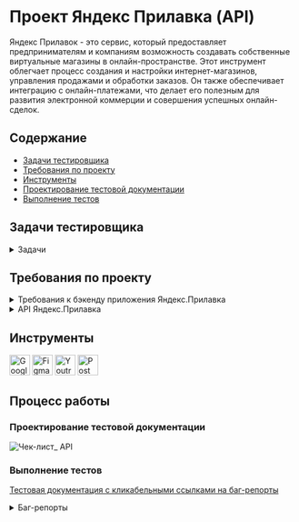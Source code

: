 # <a name="up" />Проект Яндекс Прилавка (API)

Яндекс Прилавок - это сервис, который предоставляет предпринимателям и компаниям возможность создавать собственные виртуальные магазины в онлайн-пространстве. Этот инструмент облегчает процесс создания и настройки интернет-магазинов, управления продажами и обработки заказов. Он также обеспечивает интеграцию с онлайн-платежами, что делает его полезным для развития электронной коммерции и совершения успешных онлайн-сделок.

## Содержание
- [Задачи тестировщика](#задачи-тестировщика)
- [Требования по проекту](#требования-по-проекту)
- [Инструменты](#инструменты)
- [Проектирование тестовой документации](#проектирование-тестовой-документации)
- [Выполнение тестов](#выполнение-тестов)

## Задачи тестировщика

<details>
<summary> Задачи </summary> 

1. Проанализировать требования к новой функциональности бэкенда Яндекс.Прилавка  
2. Изучить документацию к API в Apidoc  
3. Спроектировать тесты в виде чек-листа, чтобы покрыть новую функциональность  
-Работа с наборами: возможность добавлять продукты в набор    
Ручка **POST /api/v1/kits/:id/products**;   
-Работа с курьерами: возможность проверить, есть ли доставка курьерской службой «Привезём быстро» и сколько она стоит  
Ручка **POST /fast-delivery/v3.1.1/calculate-delivery.xml**;   
-Работа с корзиной:  
возможность получить список продуктов, которые добавили в корзину    
Ручка **GET /api/v1/orders/:id**;  
возможность добавлять продукты в корзину  
Ручка **PUT /api/v1/orders/:id**;  
возможность удалять корзину  
Ручка **DELETE /api/v1/orders/:id**.  
4. Протестировать API через Postman и завести баг-репорты в YouTrack
   
***

</details>

## Требования по проекту

<details>
<summary> Требования к бэкенду приложения Яндекс.Прилавка </summary>

### Описание общей логики
#### Авторизация и данные для заказа
Пользователь может зарегистрироваться. Если пользователь не зарегистрировался, то форма заполнения: имя, e-mail, телефон, адрес, комментарий — появляется, когда пользователь уже сформировал корзину и хочет оформить заказ. Пользователь не может сделать заказ, если не ввёл обязательные поля. Если пользователь зарегистрировался, то ему не нужно вновь вводить данные, однако он может их изменить. Пользователь может оформить несколько заказов.
Для заказа нужно ввести:  
- имя;  
- телефон;  
- адрес;  
- e-mail (необязательно);  
- комментарий к заказу (необязательно).

![iScreen Shoter - Safari - 231105164522](https://github.com/SofiiaSleptsova/Yandex_Prilavka/assets/147629405/e6c1539a-3656-4934-bcb1-787f04cb7a25)

#### Главное меню заказа
На выбор даётся 3 карточки:  
- «Под ситуацию» (под кино и сериалы, на пикник, вкусы Парижа);  
- «Приготовь блюдо» (сырники, борщ, карбонара, штрудель);  
- «Создать свой набор» (пользователь сам называет и добавляет туда продукты).  
Переходишь в карточку — видишь варианты наборов.   
Переходишь в набор — видишь перечень возможных продуктов. Каждый продукт относится к определённой категории (например, «Напитки»). В перечне пользователь видит название продукта, его массу, цену. Когда клиент нажимает на продукт, ему даётся возможность выбрать количество продуктов. При этом появляется кнопка «Корзина», которая отображает сумму выбранных товаров и время доставки.
При нажатии на кнопку пользователь может посмотреть свою корзину.

#### Корзина
Отображает наименование продукта, его количество, цену для этого продукта с учётом количества, итог. Если доставка платная, то отображает сумму доставки и итоговую сумму заказа. Пользователь может удалить корзину, добавить новые продукты, убрать выбранные продукты.
Создание корзины:  
- При создании корзины должна быть возможность указать время доставки продуктов  
- При создании корзины проверять, что все службы доставки могут обработать заказ в указанное время  
- Если время доставки не указано - брать, как текущее время с сервера.  
При удалении и просмотре корзины время доставки не учитывается.  

#### Создание своего набора  
Пользователь может создать свой набор и выбрать продукты. Он обязательно даёт имя набору и выбирает продукты.   Пользователь может изменить название набора, удалить набор, удалить выбранные продукты, добавить новые. Если данные при создании или изменении набора введены неверно — выводится сообщение об ошибке.  
![iScreen Shoter - Safari - 231105164751](https://github.com/SofiiaSleptsova/Yandex_Prilavka/assets/147629405/071491a7-497d-4dd1-bbe8-0354f5542835)

#### Работа с курьерами  
Работа с курьерами предполагает два режима работы:  
1. При оформлении заказа: URL
`POST /api/v1/orders`  
Логика выбора курьерской службы при оформлении заказа пользователем: служба должна работать в указанное в заказе время и должна быть самой дешёвой.   
Пользователю отображается время доставки в зависимости от выбранной службы.  
В заказе доставка становится платной, если соблюдается хотя бы одно условие:   
- превышено максимальное количество товаров;  
- превышен максимальный вес;  
- сумма заказа меньше 150 рублей.  
Логика расчёта стоимости доставки заказа для пользователя:  
- Если вес или количество превысили максимальное значение, стоимость доставки для пользователя становится 99 рублей.  
- Если вес или количество в заказе не превышают максимального, берётся
`price`
этих продуктов, и если их сумма меньше 150 рублей, то стоимость доставки для пользователя также становится 99 рублей.  
Стоимость доставки прибавляется в итоговую сумму заказа.  
Если ни одно из обозначенных условий не соблюдается, то цена доставки курьерской службы не включается в итоговую сумму заказа.   

2. Узнать возможность доставки продуктов и цену для отдельной курьерской службы: у каждой курьерской службы свой URL.   
Цена доставки курьерской службой рассчитывается по количеству и весу указанных продуктов.  
Детальные требования к расчёту стоимости доставки курьерскими службами можно посмотреть [тут](https://code.s3.yandex.net/qa/files/delivery_requirements.pdf).

![iScreen Shoter - Safari - 231105165024](https://github.com/SofiiaSleptsova/Yandex_Prilavka/assets/147629405/0350b548-f19f-4c53-9c17-08ad8d9236a4)

#### Работа со складом
Имеется 4 складских отделения.   
У каждого склада своя ручка. 
У каждого свой ограниченный набор продуктов. Когда пользователь сделал заказ, ручка уточняет, какой склад сформирует заказ.  
Логика выбора склада: есть продукты на складе, должен работать во время заказа и самый дешёвый.   
Пользователь может заказать только те продукты и их количество, которые есть в полной мере хотя бы на одном складе (то есть ситуации, где он набрал корзину, а ему пишут «Не привезём» — нет).  

![iScreen Shoter - Safari - 231105165121](https://github.com/SofiiaSleptsova/Yandex_Prilavka/assets/147629405/2cc5b6a3-6afc-4717-abf3-16f23a1fea93)

#### Список URL реализованных в API
Подробнее о самих URL и параметрах смотри в документации к API

#### URL для авторизации
- `POST /api/v1/users - создать пользователя`

#### URL для наборов
- `POST /api/v1/kits - создать набор`
- `GET /api/v1/kits - получить список наборов`
- `DELETE /api/v1/kits - удалить набор`
- `PUT /api/v1/kits - переименовать набор, изменить список продуктов в наборе`
- `GET /api/v1/kits/search - получить список продуктов в наборе`

#### URL для продуктов
- `POST /api/v1/products/kits - получить список наборов по продуктам`
- `POST /api/v1/kits/{id}/products - добавить продукты в набор`
- `PUT /api/v1/products/:id - изменить цену продукта`
- `POST /api/v1/orders - посчитать сумму продуктов`
- `POST /api/v1/warehouse/check - проверить наличие продуктов на складах`

#### URL для складов
- `GET /api/v1/warehouses - получить список складов`
- `POST /api/v1/warehouses/amount - получить информацию о количестве продуктов на складах`
- `/api/wsdl - получить информацию о количестве продуктов на складах`
- `POST /api/v1/orders - получить информацию, какой склад возьмет заказ`

#### URL для курьерских служб
- `GET /api/v1/couriers - получить список курьерских служб`
- `POST /api/v1/couriers/check - узнать информацию доступна ли курьерская служба для доставки заказа`
- `POST /api/v1/orders - узнать информацию, какой курьер возьмет заказ`
- `POST /moscow-delivery/v1/calculate - возможность доставки и её стоимость курьерской «Доставка Москва»`
- `POST /on-a-broomstick/v1/delivery - возможность доставки и её стоимость курьерской службой «На метле уюта»`
- `POST /fast-delivery/v3.1.1/calculate-delivery.xml - возможность доставки и её стоимость` `курьерской службой «Привезём быстро»`
- `POST /train-noises/wsdl - возможность доставки и её стоимость курьерской службой «Чух-чух и уже у вас»`

#### URL для заказов
- `POST /api/v1/orders - посчитать итоговую сумму заказа (вместе с доставкой)`
- `POST /api/v1/orders - посчитать стоимость доставки с учётом различных курьерских служб`
- `GET /api/v1/orders - получить список заказов`

#### URL для корзины
- `GET /api/v1/orders/id - получить список продуктов в корзине`
- `POST /api/v1/orders - создать корзину`
- `PUT /api/v1/orders/:id - добавить продукты в корзину`
- `DELETE/api/v1/orders/:id - удалить корзину`

#### Описание содержимого базы данных

![iScreen Shoter - Safari - 231105165304](https://github.com/SofiiaSleptsova/Yandex_Prilavka/assets/147629405/4f6bae4e-5441-4085-a3b9-159cde3ba1ef)

![iScreen Shoter - Safari - 231105165323](https://github.com/SofiiaSleptsova/Yandex_Prilavka/assets/147629405/b4fc893b-7071-4f9e-8bb2-ab2560b849db)

![iScreen Shoter - Safari - 231105165343](https://github.com/SofiiaSleptsova/Yandex_Prilavka/assets/147629405/82537bfe-da23-4fe0-a9fe-af60e707bd0f)

![iScreen Shoter - Safari - 231105165400](https://github.com/SofiiaSleptsova/Yandex_Prilavka/assets/147629405/3d9abe46-712f-4248-9b2c-e8ed030cba1c)

![iScreen Shoter - Safari - 231105165417](https://github.com/SofiiaSleptsova/Yandex_Prilavka/assets/147629405/a0937e31-10f9-415c-88ac-455f2178aac2)

![iScreen Shoter - Safari - 231105165435](https://github.com/SofiiaSleptsova/Yandex_Prilavka/assets/147629405/8dc37c42-48c9-41fc-9f01-409b93e9ac7d)

![iScreen Shoter - Safari - 231105165450](https://github.com/SofiiaSleptsova/Yandex_Prilavka/assets/147629405/fd201b63-e4b1-46b6-be01-630cbbe360b7)

***

</details>

<details>
<summary> API Яндекс.Прилавка </summary>

### API Яндекс.Прилавок 3.1.1 

### Warehouses
**Warehouses - [SOAP] Проверить количество товаров на складах**
**POST**
`/api/wsdl`  
Параметр:  
| Название | Тип | Описание |
| ------------------- | ------------------- | ------------------- |
| ids       | number[]      | Массив идентификаторов продуктов (после id в таблице product_model).       |

[XML] Проверяем количество товаров
```
<?xml version="1.0" encoding="utf-8"?>
<soap:Envelope xmlns:soap="http://schemas.xmlsoap.org/soap/envelope/" xmlns:xsi="http://www.w3.org/2001/XMLSchema-instance"  xmlns:tns="WebServices.MainWsdl">
    <soap:Body>
        <Request xmlns="WebServices.MainWsdl">
            <ids>1</ids>
            <ids>4</ids>
            <ids>44</ids>
        </Request>
    </soap:Body>
</soap:Envelope>
```

Ответ: На каком складе, что есть и сколько
```
    HTTP/1.1 200 OK
<?xml version="1.0" encoding="utf-8"?>
<soap:Envelope xmlns:soap="http://schemas.xmlsoap.org/soap/envelope/"  xmlns:tns="WebServices.MainWsdl">
    <soap:Body>
        <Response>
            <name>Имеется всё</name>
            <products>
                <name>Sprite классический</name>
                <quantity>9</quantity>
            </products>
            <products>
                <name>Чипсы кукурузные классик Salto Nachos</name>
                <quantity>6</quantity>
            </products>
        </Response>
        <Response>
            <name>Чердак</name>
            <products>
                <name>Сок Jumex апельсин без сахара</name>
                <quantity>3</quantity>
            </products>
            <products>
                <name>Sprite классический</name>
                <quantity>12</quantity>
            </products>
        </Response>
        <Response>
            <name>Большой мир</name>
            <products>
                <name>Сок Jumex апельсин без сахара</name>
                <quantity>1</quantity>
            </products>
        </Response>
        <Response>
            <name>Шведский дом</name>
            <products>
                <name>Сок Jumex апельсин без сахара</name>
                <quantity>3</quantity>
            </products>
            <products>
                <name>Sprite классический</name>
                <quantity>12</quantity>
            </products>
        </Response>
    </soap:Body>
</soap:Envelope>
```

**Warehouses - Получить список складов**
**GET**
`/api/v1/warehouses`  

Ответ: Успешное получение складов
```
HTTP/1.1 200 OK
[
    {
           "name": "Имеется всё",
           "workingHours": {
               "start": 7,
               "end": 23
           }
       },
    {
           "name": "Шведский дом",
           "workingHours": {
               "start": 8,
               "end": 23
           }
       },
    {
           "name": "Чердак",
           "workingHours": {
               "start": 8,
               "end": 21
           }
       },
    {
           "name": "Большой мир",
           "workingHours": {
               "start": 5,
               "end": 20
           }
       }
    ]
```

**Warehouses - Проверить количество товаров на складах**  
Версия этого эндпоинта для SOAP называется - [SOAP] Проверить количество товаров на складах  
**POST**
`/api/v1/warehouses/amount`  

[JSON] Пример заголовков
```
{
    "Content-Type": "application/json"
}
```
[XML] Пример заголовков
```
{
    "Content-Type": "application/xml"
}
```

Параметр:  
| Название | Тип | Описание |
| ------------------- | ------------------- | ------------------- |
| ids       | number[]      | Массив идентификаторов продуктов (после id в таблице product_model).       |
| dataType      | string      | Формат входных данных. Может принимать значения: "json" - тело запроса ожидается в JSON-формате "xml" - тело запроса ожидается в XML-формате По умолчанию: json     |

[JSON] Проверяем количество товаров
```
{
    "ids": [
        1,
        4,
        44
    ]
}
```
[XML] Проверяем количество товаров
```
<root>
    <id>1</id>
    <id>4</id>
    <id>44</id>
</root>
```

Ответ: На каком складе, что есть и сколько
```
HTTP/1.1 200 OK
{
       "Имеется всё": {
           "Sprite классический": 9,
           "Чипсы кукурузные классик Salto Nachos": 6
       },
       "Чердак": {
           "Сок Jumex апельсин без сахара": 3,
           "Sprite классический": 12
       },
       "Большой мир": {
           "Сок Jumex апельсин без сахара": 1
       },
       "Шведский дом": {
           "Сок Jumex апельсин без сахара": 3,
           "Sprite классический": 12
       }
   }
```





























***

</details>

## Инструменты
<p align="left"> 
  <a href="https://docs.google.com/" target="_blank" rel="noreferrer"><img src="https://w7.pngwing.com/pngs/240/1015/png-transparent-g-suite-google-docs-google-angle-rectangle-logo.png" width="36" height="36" alt="Google Sheets" /></a>
  <a href="https://www.figma.com/" target="_blank" rel="noreferrer"><img src="https://raw.githubusercontent.com/danielcranney/readme-generator/main/public/icons/skills/figma-colored.svg" width="36" height="36" alt="Figma" /></a>
  <a href="https://www.jetbrains.com/youtrack/" target="_blank" rel="noreferrer"><img src="https://upload.wikimedia.org/wikipedia/commons/9/95/YouTrack_Icon.png" width="36" height="36" alt="Youtrack" /></a>
 <a href="https://www.postman.com/" target="_blank" rel="noreferrer"><img src="https://seeklogo.com/images/P/postman-logo-0087CA0D15-seeklogo.com.png" title="postman" width="36" height="36" alt="Postman" /></a>
</p> 


## Процесс работы
### Проектирование тестовой документации
![Чек-лист_ API](https://github.com/SofiiaSleptsova/Yandex_Prilavka/assets/147629405/09c1aadc-212d-4f6b-9164-6c0c1ead372f)

### Выполнение тестов

[Тестовая документация с кликабельными ссылками на баг-репорты](https://docs.google.com/spreadsheets/d/1y_dVZCaKWYKP17JVRHCYdO9HxVyHSlECJB6-uux_4oA/edit?usp=sharing)

<details>
<summary> Баг-репорты </summary>

<details>
<summary>ID: 683-86 </summary>

### При добавлении продукта в набор, введение id набора в дробном типе - продукт добавлен, код и статус 200 ОК (ручка POST /api/v1/kits/:id/products) [683-86](https://slepsovasonya.youtrack.cloud/issue/683-86/Pri-dobavlenii-produkta-v-nabor-vvedenie-id-nabora-v-drobnom-tipe-produkt-dobavlen-kod-i-status-200-OK-ruchka-POST-api-v1-kits)
 
**Окружение:**  
Адрес сервера:  
Тестовый стенд "Яндекс.Прилавка"  
Адрес стенда на момент тестирования: https://3d2f8dd4-7d09-4143-bbcd-f54e2d3a8ae2.serverhub.praktikum-services.ru  

**Шаги для воспроизведения:**    
Отправить **POST** на добавление продуктов в набор **/api/v1/kits/:id/products**  
В URL указать id набора в дробном типе  
**Path Variables=8.0**  
В теле указать:  
```
curl --location 'https://3d2f8dd4-7d09-4143-bbcd-f54e2d3a8ae2.serverhub.praktikum-services.ru/api/v1/kits/8.0/products' \
--header 'Content-Type: application/json' \
--data '{
    "productsList": [
        {
            "id": 7,
            "quantity": 3
        }
    ]
}'
```

**Ожидаемый результат:**  
В ответе код и стаутус 404 Not Found, в набор продукт не добавлен  
**Фактический результат:**       
В ответе код и статус 200 ОК, в набор продукт добавлен
```
{
    "id": 8,
    "name": "Мой набор",
    "productsList": [
        {
            "id": 7,
            "name": "Чипсы Lay's картофельные Лобстер рифленые",
            "price": 119,
            "weight": 150,
            "units": "г",
            "quantity": 3
        }
    ],
    "productsCount": 3
}
```

**Приоритет:**   
Критическая 

***
</details>

<details>
<summary>ID: 683-65 </summary>

###  При добавлении продукта в набор, введение id набора в вещественном типе - ошибка на стороне сервера 500 Internal Server Error (ручка POST /api/v1/kits/:id/products) [683-65](https://slepsovasonya.youtrack.cloud/issue/683-65)
 
**Окружение:**  
Адрес сервера:  
Тестовый стенд "Яндекс.Прилавка"  
Адрес стенда на момент тестирования: https://3d2f8dd4-7d09-4143-bbcd-f54e2d3a8ae2.serverhub.praktikum-services.ru  

**Шаги для воспроизведения:**    
Отправить **POST** на добавление продуктов в набор **/api/v1/kits/:id/products**  
В URL указать id набора в дробном типе  
**Path Variables=8.5**  
В теле указать:  
```
curl --location 'https://3d2f8dd4-7d09-4143-bbcd-f54e2d3a8ae2.serverhub.praktikum-services.ru/api/v1/kits/8.5/products' \
--header 'Content-Type: application/json' \
--data '{
    "productsList": [
        {
            "id": 7,
            "quantity": 3
        }
    ]
}'
```

**Ожидаемый результат:**  
В ответе код и стаутус 404 Not Found, в набор продукт не добавлен  
**Фактический результат:**       
В ответе ошибка на стороне сервера 500 Internal Server Error

**Приоритет:**   
Неотложная

***
</details>

<details>
<summary>ID: 683-102 </summary>

###  При добавлении продукта в набор, изменение типа данных productlist на словарь - ошибка на стороне сервера 500 Internal Server Error (ручка POST /api/v1/kits/:id/products) [683-102](https://slepsovasonya.youtrack.cloud/issue/683-102)
 
**Окружение:**  
Адрес сервера:  
Тестовый стенд "Яндекс.Прилавка"  
Адрес стенда на момент тестирования: https://3d2f8dd4-7d09-4143-bbcd-f54e2d3a8ae2.serverhub.praktikum-services.ru  

**Шаги для воспроизведения:**    
Отправить **POST** на добавление продуктов в набор **/api/v1/kits/:id/products**  
В URL указать существующий id набора  
В теле поменять тип данных на словарь "productlist":  
```
curl --location 'https://3d2f8dd4-7d09-4143-bbcd-f54e2d3a8ae2.serverhub.praktikum-services.ru/api/v1/kits/8/products' \
--header 'Content-Type: application/json' \
--data '{
    "productsList": [
        {
            "id": 7,
            "quantity": 3
        }
    ]
}'
```

**Ожидаемый результат:**  
В ответе код и стаутус 404 Not Found, в набор продукт не добавлен  
**Фактический результат:**       
В ответе ошибка на стороне сервера 500 Internal Server Error

**Приоритет:**   
Неотложная

***
</details>

<details>
<summary>ID: 683-103 </summary>

###  При добавлении продукта в набор, если убрать значение и ключ productlist - ошибка на стороне сервера 500 Internal Server Error (ручка POST /api/v1/kits/:id/products) [683-103](https://slepsovasonya.youtrack.cloud/issue/683-103)
 
**Окружение:**  
Адрес сервера:  
Тестовый стенд "Яндекс.Прилавка"  
Адрес стенда на момент тестирования: https://3d2f8dd4-7d09-4143-bbcd-f54e2d3a8ae2.serverhub.praktikum-services.ru  

**Шаги для воспроизведения:**    
Отправить **POST** на добавление продуктов в набор **/api/v1/kits/:id/products**  
В URL указать существующий id набора  
В теле убрать значение и ключ "productlist":    
```
curl --location 'https://3d2f8dd4-7d09-4143-bbcd-f54e2d3a8ae2.serverhub.praktikum-services.ru/api/v1/kits/8/products' \
--header 'Content-Type: application/json' \
--data '{}'
```

**Ожидаемый результат:**  
В ответе код и статус 400 Bad request, в набор продукт не добавлен
**Фактический результат:**       
В ответе ошибка на стороне сервера 500 Internal Server Error

**Приоритет:**   
Неотложная

***
</details>

<details>
<summary>ID: 683-104 </summary>

###  При добавлении продукта в набор, если productlist пустой - ошибка на стороне сервера 500 Internal Server Error (ручка POST /api/v1/kits/:id/products) [683-104](https://slepsovasonya.youtrack.cloud/issue/683-104)
 
**Окружение:**  
Адрес сервера:  
Тестовый стенд "Яндекс.Прилавка"  
Адрес стенда на момент тестирования: https://3d2f8dd4-7d09-4143-bbcd-f54e2d3a8ae2.serverhub.praktikum-services.ru  

**Шаги для воспроизведения:**    
Отправить **POST** на добавление продуктов в набор **/api/v1/kits/:id/products**  
В URL указать существующий id набора  
В теле оставить пустым "productlist":     
```
curl --location 'https://3d2f8dd4-7d09-4143-bbcd-f54e2d3a8ae2.serverhub.praktikum-services.ru/api/v1/kits/8/products' \
--header 'Content-Type: application/json' \
--data '{
    "productsList": []
}'
```

**Ожидаемый результат:**  
В ответе код и статус 400 Bad request, в набор продукт не добавлен
**Фактический результат:**       
В ответе ошибка на стороне сервера 500 Internal Server Error

**Приоритет:**   
Неотложная

***
</details>

<details>
<summary>ID: 683-106 </summary>

###  При добавлении продукта в набор, если productlist пустой (null) - ошибка на стороне сервера 500 Internal Server Error (ручка POST /api/v1/kits/:id/products) [683-106](https://slepsovasonya.youtrack.cloud/issue/683-106/Pri-dobavlenii-produkta-v-nabor-esli-productlist-pustoj-null-oshibka-na-storone-servera-500-Internal-Server-Error-ruchka-POST)
 
**Окружение:**  
Адрес сервера:  
Тестовый стенд "Яндекс.Прилавка"  
Адрес стенда на момент тестирования: https://3d2f8dd4-7d09-4143-bbcd-f54e2d3a8ae2.serverhub.praktikum-services.ru  

**Шаги для воспроизведения:**    
Отправить **POST** на добавление продуктов в набор **/api/v1/kits/:id/products**  
В URL указать существующий id набора  
В теле оставить пустым "productlist": null:      
```
curl --location 'https://3d2f8dd4-7d09-4143-bbcd-f54e2d3a8ae2.serverhub.praktikum-services.ru/api/v1/kits/8/products' \
--header 'Content-Type: application/json' \
--data '{
    "productsList": null
}'
```

**Ожидаемый результат:**  
В ответе код и статус 400 Bad request, в набор продукт не добавлен
**Фактический результат:**       
В ответе ошибка на стороне сервера 500 Internal Server Error

**Приоритет:**   
Неотложная

***
</details>

<details>
<summary>ID: 683-10 </summary>

###  При добавлении в набор продукта, с НЕсуществующим id продукта - продукт добавляется без id, код и статус 200 ОК (ручка POST /api/v1/kits/:id/products) [683-10](https://slepsovasonya.youtrack.cloud/issue/683-10/Pri-dobavlenii-v-nabor-produkta-s-NEsushestvuyushim-id-produkta-produkt-dobavlyaetsya-bez-id-kod-i-status-200-OK-ruchka-POST-api)
 
**Окружение:**  
Адрес сервера:  
Тестовый стенд "Яндекс.Прилавка"  
Адрес стенда на момент тестирования: https://3d2f8dd4-7d09-4143-bbcd-f54e2d3a8ae2.serverhub.praktikum-services.ru  

**Шаги для воспроизведения:**    
Отправить **POST** на добавление продуктов в набор **/api/v1/kits/:id/products**  
В URL указать существующий id набора  
В теле указать id НЕсуществующего продукта:       
```
curl --location 'https://3d2f8dd4-7d09-4143-bbcd-f54e2d3a8ae2.serverhub.praktikum-services.ru/api/v1/kits/8/products' \
--header 'Content-Type: application/json' \
--data '{
    "productsList": [
        {
            "id": 170,
            "quantity": 3
        }
    ]
}'
```

**Ожидаемый результат:**  
В ответе код и статус 400 Bad request, в набор продукт не добавлен
**Фактический результат:**       
В ответе код и статус 200 ОК, несуществующий продукт добавлен в набор без id, только с количеством  
```
{
    "id": 8,
    "name": "Мой набор",
    "productsList": [
        {
            "quantity": 3
        }
    ],
    "productsCount": 3
}
```

**Приоритет:**   
Неотложная

***
</details>

<details>
<summary>ID: 683-57 </summary>

###  При добавлении в набор продукта, введение id продукта как строки - продукт добавляется без id, код и статус 200 ОК (ручка POST /api/v1/kits/:id/products) [683-57](https://slepsovasonya.youtrack.cloud/issue/683-57/Pri-dobavlenii-v-nabor-produkta-vvedenie-id-produkta-kak-stroki-produkt-dobavlyaetsya-bez-id-kod-i-status-200-OK-ruchka-POST-api)
 
**Окружение:**  
Адрес сервера:  
Тестовый стенд "Яндекс.Прилавка"  
Адрес стенда на момент тестирования: https://3d2f8dd4-7d09-4143-bbcd-f54e2d3a8ae2.serverhub.praktikum-services.ru  

**Шаги для воспроизведения:**    
Отправить **POST** на добавление продуктов в набор **/api/v1/kits/:id/products**  
В URL указать существующий id набора  
В теле указать id продукта как строку:       
```
curl --location 'https://3d2f8dd4-7d09-4143-bbcd-f54e2d3a8ae2.serverhub.praktikum-services.ru/api/v1/kits/8/products' \
--header 'Content-Type: application/json' \
--data '{
    "productsList": [
        {
            "id": "7",
            "quantity": 3
        }
    ]
}'
```

**Ожидаемый результат:**  
В ответе код и статус 400 Bad request, в набор продукт не добавлен
**Фактический результат:**       
В ответе код и статус 200 ОК, несуществующий продукт добавлен в набор без id, только с количеством  
```
{
    "id": 8,
    "name": "Мой набор",
    "productsList": [
        {
            "quantity": 3
        }
    ],
    "productsCount": 3
}
```

**Приоритет:**   
Критическая

***
</details>

<details>
<summary>ID: 683-87 </summary>

###  При добавлении в набор продукта, введение id продукта в дробном типе - продукт добавлен в набор, код и статус 200 ОК (ручка POST /api/v1/kits/:id/products) [683-87](https://slepsovasonya.youtrack.cloud/issue/683-87)
 
**Окружение:**  
Адрес сервера:  
Тестовый стенд "Яндекс.Прилавка"  
Адрес стенда на момент тестирования: https://3d2f8dd4-7d09-4143-bbcd-f54e2d3a8ae2.serverhub.praktikum-services.ru  

**Шаги для воспроизведения:**    
Отправить **POST** на добавление продуктов в набор **/api/v1/kits/:id/products**  
В URL указать существующий id набора  
В теле указать id продукта в дробном типе:        
```
curl --location 'https://3d2f8dd4-7d09-4143-bbcd-f54e2d3a8ae2.serverhub.praktikum-services.ru/api/v1/kits/8/products' \
--header 'Content-Type: application/json' \
--data '{
    "productsList": [
        {
            "id": 7.0,
            "quantity": 3
        }
    ]
}'
```

**Ожидаемый результат:**  
В ответе код и статус 400 Bad request, в набор продукт не добавлен
**Фактический результат:**       
В ответе код и статус 200 ОК, несуществующий продукт добавлен в набор без id, только с количеством  
```
{
    "id": 8,
    "name": "Мой набор",
    "productsList": [
        {
            "id": 7,
            "name": "Чипсы Lay's картофельные Лобстер рифленые",
            "price": 119,
            "weight": 150,
            "units": "г",
            "quantity": 3
        }
    ],
    "productsCount": 3
}
```

**Приоритет:**   
Серьезная

***
</details>

<details>
<summary>ID: 683-56 </summary>

###  При добавлении в набор продукта, введение id продукта в вещественном типе - ошибка на стороне сервера 500 Internal Server Error (ручка POST /api/v1/kits/:id/products) [683-56](https://slepsovasonya.youtrack.cloud/issue/683-56/Pri-dobavlenii-v-nabor-produkta-vvedenie-id-produkta-v-veshestvennom-tipe-oshibka-na-storone-servera-500-Internal-Server-Error)
 
**Окружение:**  
Адрес сервера:  
Тестовый стенд "Яндекс.Прилавка"  
Адрес стенда на момент тестирования: https://3d2f8dd4-7d09-4143-bbcd-f54e2d3a8ae2.serverhub.praktikum-services.ru  

**Шаги для воспроизведения:**    
Отправить **POST** на добавление продуктов в набор **/api/v1/kits/:id/products**  
В URL указать существующий id набора  
В теле указать id продукта в вещественном типе:          
```
curl --location 'https://3d2f8dd4-7d09-4143-bbcd-f54e2d3a8ae2.serverhub.praktikum-services.ru/api/v1/kits/8/products' \
--header 'Content-Type: application/json' \
--data '{
    "productsList": [
        {
            "id": 7.5,
            "quantity": 3
        }
    ]
}'
```

**Ожидаемый результат:**  
В ответе код и статус 400 Bad request, в набор продукт не добавлен
**Фактический результат:**       
В ответе ошибка на стороне сервера 500 Internal Server Error

**Приоритет:**   
Серьезная

***
</details>

<details>
<summary>ID: 683-58 </summary>

###  При добавлении в набор продукта, введение id продукта в отрицательном типе - продукт добавляется без id, код и статус 200 ОК (ручка POST /api/v1/kits/:id/products) [683-58](https://slepsovasonya.youtrack.cloud/issue/683-58/Pri-dobavlenii-v-nabor-produkta-vvedenie-id-produkta-v-otricatelnom-tipe-produkt-dobavlyaetsya-bez-id-kod-i-status-200-OK-ruchka)
 
**Окружение:**  
Адрес сервера:  
Тестовый стенд "Яндекс.Прилавка"  
Адрес стенда на момент тестирования: https://3d2f8dd4-7d09-4143-bbcd-f54e2d3a8ae2.serverhub.praktikum-services.ru  

**Шаги для воспроизведения:**    
Отправить **POST** на добавление продуктов в набор **/api/v1/kits/:id/products**  
В URL указать существующий id набора  
В теле указать id продукта в отрицательном типе:           
```
curl --location 'https://3d2f8dd4-7d09-4143-bbcd-f54e2d3a8ae2.serverhub.praktikum-services.ru/api/v1/kits/8/products' \
--header 'Content-Type: application/json' \
--data '{
    "productsList": [
        {
            "id": -7,
            "quantity": 3
        }
    ]
}'
```

**Ожидаемый результат:**  
В ответе код и статус 400 Bad request, в набор продукт не добавлен
**Фактический результат:**       
В ответе код и статус 200 ОК, продукт добавлен в набор без id, только с количеством
```
{
    "id": 8,
    "name": "Мой набор",
    "productsList": [
        {
            "quantity": 3
        }
    ],
    "productsCount": 3
}
```

**Приоритет:**   
Критическая

***
</details>

<details>
<summary>ID: 683-12 </summary>

###  При добавлении в набор продукта, введение id продукта в не числовом типе - ошибка на стороне сервера 500 Internal Server Error (ручка POST /api/v1/kits/:id/products) [683-12](https://slepsovasonya.youtrack.cloud/issue/683-12/Pri-dobavlenii-v-nabor-produkta-vvedenie-id-produkta-v-ne-chislovom-tipe-oshibka-na-storone-servera-500-Internal-Server-Error)
 
**Окружение:**  
Адрес сервера:  
Тестовый стенд "Яндекс.Прилавка"  
Адрес стенда на момент тестирования: https://3d2f8dd4-7d09-4143-bbcd-f54e2d3a8ae2.serverhub.praktikum-services.ru  

**Шаги для воспроизведения:**    
Отправить **POST** на добавление продуктов в набор **/api/v1/kits/:id/products**  
В URL указать существующий id набора  
В теле указать id продукта в не числовом типе:            
```
curl --location 'https://3d2f8dd4-7d09-4143-bbcd-f54e2d3a8ae2.serverhub.praktikum-services.ru/api/v1/kits/8/products' \
--header 'Content-Type: application/json' \
--data '{
    "productsList": [
        {
            "id": "%",
            "quantity": 3
        }
    ]
}'
```

**Ожидаемый результат:**  
В ответе код и статус 400 Bad request, в набор продукт не добавлен
**Фактический результат:**       
В ответе ошибка на стороне сервера 500 Internal Server Error  

**Приоритет:**   
Неотложная

***
</details>

<details>
<summary>ID: 683-55 </summary>

###  При добавлении в набор продукта, отсутствие ключа и значения id продукта - продукт добавляется без id, код и статус 200 ОК (ручка POST /api/v1/kits/:id/products) [683-55](https://slepsovasonya.youtrack.cloud/issue/683-55/Pri-dobavlenii-v-nabor-produkta-otsutstvie-klyucha-i-znacheniya-id-produkta-produkt-dobavlyaetsya-bez-id-kod-i-status-200-OK)
 
**Окружение:**  
Адрес сервера:  
Тестовый стенд "Яндекс.Прилавка"  
Адрес стенда на момент тестирования: https://3d2f8dd4-7d09-4143-bbcd-f54e2d3a8ae2.serverhub.praktikum-services.ru  

**Шаги для воспроизведения:**    
Отправить **POST** на добавление продуктов в набор **/api/v1/kits/:id/products**  
В URL указать существующий id набора  
В теле не указать ключ и значение id продукта:             
```
curl --location 'https://3d2f8dd4-7d09-4143-bbcd-f54e2d3a8ae2.serverhub.praktikum-services.ru/api/v1/kits/8/products' \
--header 'Content-Type: application/json' \
--data '{
    "productsList": [
        {
            "quantity": 3
        }
    ]
}'
```

**Ожидаемый результат:**  
В ответе код и статус 400 Bad request, в набор продукт не добавлен
**Фактический результат:**       
В ответе код и статус 200 ОК, продукт добавлен в набор без id, только с количеством
```
{
    "id": 8,
    "name": "Мой набор",
    "productsList": [
        {
            "quantity": 3
        }
    ],
    "productsCount": 3
}
```

**Приоритет:**   
Критическая

***
</details>

<details>
<summary>ID: 683-14 </summary>

### При добавлении в набор продукта, пустой id продукта - ошибка на стороне сервера 500 Internal Server Error (ручка POST /api/v1/kits/:id/products) [683-14](https://slepsovasonya.youtrack.cloud/issue/683-14/Pri-dobavlenii-v-nabor-produkta-pustoj-id-produkta-oshibka-na-storone-servera-500-Internal-Server-Error-ruchka-POST-api-v1-kits)
 
**Окружение:**  
Адрес сервера:  
Тестовый стенд "Яндекс.Прилавка"  
Адрес стенда на момент тестирования: https://3d2f8dd4-7d09-4143-bbcd-f54e2d3a8ae2.serverhub.praktikum-services.ru  

**Шаги для воспроизведения:**    
Отправить **POST** на добавление продуктов в набор **/api/v1/kits/:id/products**  
В URL указать существующий id набора  
В теле не указывать id продукта:              
```
curl --location 'https://3d2f8dd4-7d09-4143-bbcd-f54e2d3a8ae2.serverhub.praktikum-services.ru/api/v1/kits/8/products' \
--header 'Content-Type: application/json' \
--data '{
    "productsList": [
        {
            "id": "",
            "quantity": 3
        }
    ]
}'
```

**Ожидаемый результат:**  
В ответе код и статус 400 Bad request, в набор продукт не добавлен
**Фактический результат:**       
В ответе ошибка на стороне сервера 500 Internal Server Error

**Приоритет:**   
Критическая

***
</details>

<details>
<summary>ID: 683-59 </summary>

### При добавлении в набор продукта, введение id=null продукта - продукт добавляется без id, код и статус 200 ОК (ручка POST /api/v1/kits/:id/products) [683-59](https://slepsovasonya.youtrack.cloud/issue/683-59/Pri-dobavlenii-v-nabor-produkta-vvedenie-idnull-produkta-produkt-dobavlyaetsya-bez-id-kod-i-status-200-OK-ruchka-POST-api-v1)
 
**Окружение:**  
Адрес сервера:  
Тестовый стенд "Яндекс.Прилавка"  
Адрес стенда на момент тестирования: https://3d2f8dd4-7d09-4143-bbcd-f54e2d3a8ae2.serverhub.praktikum-services.ru  

**Шаги для воспроизведения:**    
Отправить **POST** на добавление продуктов в набор **/api/v1/kits/:id/products**  
В URL указать существующий id набора  
В теле указать id продукта null:                
```
curl --location 'https://3d2f8dd4-7d09-4143-bbcd-f54e2d3a8ae2.serverhub.praktikum-services.ru/api/v1/kits/8/products' \
--header 'Content-Type: application/json' \
--data '{
    "productsList": [
        {
            "id": null,
            "quantity": 3
        }
    ]
}'
```

**Ожидаемый результат:**  
В ответе код и статус 400 Bad request, в набор продукт не добавлен
**Фактический результат:**       
В ответе код и статус 200 ОК, продукт добавлен в набор без id, только с количеством
```
{
    "id": 8,
    "name": "Мой набор",
    "productsList": [
        {
            "quantity": 3
        }
    ],
    "productsCount": 3
}
```

**Приоритет:**   
Критическая

***
</details>


<details>
<summary>ID: 683-15 </summary>

### При добавлении в набор продукта, введение quantity=0 продукта - продукт добавляется в кол-ве 0 штук, код и статус 200 ОК (ручка POST /api/v1/kits/:id/products) [683-15](https://slepsovasonya.youtrack.cloud/issue/683-15/Pri-dobavlenii-v-nabor-produkta-vvedenie-quantity0-produkta-produkt-dobavlyaetsya-v-kol-ve-0-shtuk-kod-i-status-200-OK-ruchka)
 
**Окружение:**  
Адрес сервера:  
Тестовый стенд "Яндекс.Прилавка"  
Адрес стенда на момент тестирования: https://3d2f8dd4-7d09-4143-bbcd-f54e2d3a8ae2.serverhub.praktikum-services.ru  

**Шаги для воспроизведения:**    
Отправить **POST** на добавление продуктов в набор **/api/v1/kits/:id/products**  
В URL указать существующий id набора  
В теле указать quantity=0:               
```
curl --location 'https://3d2f8dd4-7d09-4143-bbcd-f54e2d3a8ae2.serverhub.praktikum-services.ru/api/v1/kits/8/products' \
--header 'Content-Type: application/json' \
--data '{
    "productsList": [
        {
            "id": 7,
            "quantity": 0
        }
    ]
}'
```

**Ожидаемый результат:**  
В ответе код и статус 400 Bad request, в набор продукт не добавлен
**Фактический результат:**       
В ответе код 200 ОК, продукт добавлен в набор в количестве 0 штук  
```
{
    "id": 8,
    "name": "Мой набор",
    "productsList": [
        {
            "id": 7,
            "name": "Чипсы Lay's картофельные Лобстер рифленые",
            "price": 119,
            "weight": 150,
            "units": "г",
            "quantity": 0
        }
    ],
    "productsCount": 0
}
```

**Приоритет:**   
Критическая

***
</details>

<details>
<summary>ID: 683-60 </summary>

### При добавлении в набор продукта, введение quantity в в иде строки - продукт добавляется в строчном значении, код и статус 200 ОК (ручка POST /api/v1/kits/:id/products) [683-60](https://slepsovasonya.youtrack.cloud/issue/683-60/Pri-dobavlenii-v-nabor-produkta-vvedenie-quantity-v-v-ide-stroki-produkt-dobavlyaetsya-v-strochnom-znachenii-kod-i-status-200-OK)
 
**Окружение:**  
Адрес сервера:  
Тестовый стенд "Яндекс.Прилавка"  
Адрес стенда на момент тестирования: https://3d2f8dd4-7d09-4143-bbcd-f54e2d3a8ae2.serverhub.praktikum-services.ru  

**Шаги для воспроизведения:**    
Отправить **POST** на добавление продуктов в набор **/api/v1/kits/:id/products**  
В URL указать существующий id набора  
В теле указать quantity в виде строки:                 
```
curl --location 'https://3d2f8dd4-7d09-4143-bbcd-f54e2d3a8ae2.serverhub.praktikum-services.ru/api/v1/kits/8/products' \
--header 'Content-Type: application/json' \
--data '{
    "productsList": [
        {
            "id": 7,
            "quantity": "3"
        }
    ]
}'
```

**Ожидаемый результат:**  
В ответе код и статус 400 Bad request, в набор продукт не добавлен
**Фактический результат:**       
В ответе код 200 ОК, продукт в набор добавляется в строчном значении
```
{
    "id": 8,
    "name": "Мой набор",
    "productsList": [
        {
            "id": 7,
            "name": "Чипсы Lay's картофельные Лобстер рифленые",
            "price": 119,
            "weight": 150,
            "units": "г",
            "quantity": "3"
        }
    ],
    "productsCount": "03"
}
```

**Приоритет:**   
Критическая

***
</details>

<details>
<summary>ID: 683-61 </summary>

### При добавлении продукта в набор, введение quantity в дробном типе - продукт добавлен, код и статус 200 ОК (ручка POST /api/v1/kits/:id/products) [683-61](https://slepsovasonya.youtrack.cloud/issue/683-61/Pri-dobavlenii-produkta-v-nabor-vvedenie-quantity-v-drobnom-tipe-produkt-dobavlen-kod-i-status-200-OK-ruchka-POST-api-v1-kits-id)
 
**Окружение:**  
Адрес сервера:  
Тестовый стенд "Яндекс.Прилавка"  
Адрес стенда на момент тестирования: https://3d2f8dd4-7d09-4143-bbcd-f54e2d3a8ae2.serverhub.praktikum-services.ru  

**Шаги для воспроизведения:**    
Отправить **POST** на добавление продуктов в набор **/api/v1/kits/:id/products**  
В URL указать существующий id набора  
В теле указать quantity в дробном типе:                 
```
curl --location 'https://3d2f8dd4-7d09-4143-bbcd-f54e2d3a8ae2.serverhub.praktikum-services.ru/api/v1/kits/8/products' \
--header 'Content-Type: application/json' \
--data '{
    "productsList": [
        {
            "id": 7,
            "quantity": 3.0
        }
    ]
}'
```

**Ожидаемый результат:**  
В ответе код и статус 400 Bad request, в набор продукт не добавлен
**Фактический результат:**       
В ответе код и статус 200 ОК, в набор продукт добавлен  
```
{
    "id": 8,
    "name": "Мой набор",
    "productsList": [
        {
            "id": 7,
            "name": "Чипсы Lay's картофельные Лобстер рифленые",
            "price": 119,
            "weight": 150,
            "units": "г",
            "quantity": 3
        }
    ],
    "productsCount": 3
}
```

**Приоритет:**   
Серьезная

***
</details>

<details>
<summary>ID: 683-88 </summary>

### При добавлении продукта в набор, введение quantity в вещественном типе - ошибка на стороне сервера 500 Internal Server Error (ручка POST /api/v1/kits/:id/products) [683-88](https://slepsovasonya.youtrack.cloud/issue/683-88/Pri-dobavlenii-produkta-v-nabor-vvedenie-quantity-v-veshestvennom-tipe-oshibka-na-storone-servera-500-Internal-Server-Error)
 
**Окружение:**  
Адрес сервера:  
Тестовый стенд "Яндекс.Прилавка"  
Адрес стенда на момент тестирования: https://3d2f8dd4-7d09-4143-bbcd-f54e2d3a8ae2.serverhub.praktikum-services.ru  

**Шаги для воспроизведения:**    
Отправить **POST** на добавление продуктов в набор **/api/v1/kits/:id/products**  
В URL указать существующий id набора  
В теле указать quantity в дробном типе:                   
```
curl --location 'https://3d2f8dd4-7d09-4143-bbcd-f54e2d3a8ae2.serverhub.praktikum-services.ru/api/v1/kits/8/products' \
--header 'Content-Type: application/json' \
--data '{
    "productsList": [
        {
            "id": 7,
            "quantity": 3.5
        }
    ]
}'
```

**Ожидаемый результат:**  
В ответе код и статус 400 Bad request, в набор продукт не добавлен
**Фактический результат:**       
ФР: В ответе ошибка на стороне сервера 500 Internal Server Error  

**Приоритет:**   
Неотложная  

***
</details>

<details>
<summary>ID: 683-62 </summary>

### При добавлении продукта в набор, quantity в отрицательном типе - кол-во продуктов стремится к отрицательным значениям, код и статус 200 ОК (ручка POST /api/v1/kits/:id/products) [683-62](https://slepsovasonya.youtrack.cloud/issue/683-62/Pri-dobavlenii-produkta-v-nabor-quantity-v-otricatelnom-tipe-kol-vo-produktov-stremitsya-k-otricatelnym-znacheniyam-kod-i-status)
 
**Окружение:**  
Адрес сервера:  
Тестовый стенд "Яндекс.Прилавка"  
Адрес стенда на момент тестирования: https://3d2f8dd4-7d09-4143-bbcd-f54e2d3a8ae2.serverhub.praktikum-services.ru  

**Шаги для воспроизведения:**    
Отправить **POST** на добавление продуктов в набор **/api/v1/kits/:id/products**  
В URL указать существующий id набора  
В теле указать id в отрицательном типе:                   
```
curl --location 'https://3d2f8dd4-7d09-4143-bbcd-f54e2d3a8ae2.serverhub.praktikum-services.ru/api/v1/kits/8/products' \
--header 'Content-Type: application/json' \
--data '{
    "productsList": [
        {
            "id": 7,
            "quantity": -3
        }
    ]
}'
```

**Ожидаемый результат:**  
В ответе код и статус 400 Bad request, в набор продукт не добавлен
**Фактический результат:**       
В ответе код и статус 200 ОК, количество продуктов уменьшается на значение quantity
```
{
    "id": 8,
    "name": "Мой набор",
    "productsList": [
        {
            "id": 7,
            "name": "Чипсы Lay's картофельные Лобстер рифленые",
            "price": 119,
            "weight": 150,
            "units": "г",
            "quantity": -3
        }
    ],
    "productsCount": -3
}
```

**Приоритет:**   
Неотложная  

***
</details>

<details>
<summary>ID: 683-16 </summary>

### При добавлении в набор продукта, введение quantity в не числовом типе - ошибка на стороне сервера 500 Internal Server Error (ручка POST /api/v1/kits/:id/products) [683-16](https://slepsovasonya.youtrack.cloud/issue/683-16/Pri-dobavlenii-v-nabor-produkta-vvedenie-quantity-v-ne-chislovom-tipe-oshibka-na-storone-servera-500-Internal-Server-Error)
 
**Окружение:**  
Адрес сервера:  
Тестовый стенд "Яндекс.Прилавка"  
Адрес стенда на момент тестирования: https://3d2f8dd4-7d09-4143-bbcd-f54e2d3a8ae2.serverhub.praktikum-services.ru  

**Шаги для воспроизведения:**    
Отправить **POST** на добавление продуктов в набор **/api/v1/kits/:id/products**  
В URL указать существующий id набора  
В теле указать quantity продукта в не числовом типе:                    
```
curl --location 'https://3d2f8dd4-7d09-4143-bbcd-f54e2d3a8ae2.serverhub.praktikum-services.ru/api/v1/kits/8/products' \
--header 'Content-Type: application/json' \
--data '{
    "productsList": [
        {
            "id": 7,
            "quantity": "%"
        }
    ]
}'
```

**Ожидаемый результат:**  
В ответе код и статус 400 Bad request, в набор продукт не добавлен
**Фактический результат:**       
В ответе ошибка на стороне сервера 500 Internal Server Error  

**Приоритет:**   
Неотложная  

***
</details>

<details>
<summary>ID: 683-63 </summary>

### При добавлении продукта в набор, отсутствие значение и ключа quantity - ошибка на стороне сервера 500 Internal Server Error (ручка POST /api/v1/kits/:id/products) [683-63](https://slepsovasonya.youtrack.cloud/issue/683-63/Pri-dobavlenii-produkta-v-nabor-otsutstvie-znachenie-i-klyucha-quantity-oshibka-na-storone-servera-500-Internal-Server-Error)
 
**Окружение:**  
Адрес сервера:  
Тестовый стенд "Яндекс.Прилавка"  
Адрес стенда на момент тестирования: https://3d2f8dd4-7d09-4143-bbcd-f54e2d3a8ae2.serverhub.praktikum-services.ru  

**Шаги для воспроизведения:**    
Отправить **POST** на добавление продуктов в набор **/api/v1/kits/:id/products**  
В URL указать существующий id набора  
В теле убрать значение и ключ qunatity:                     
```
curl --location 'https://3d2f8dd4-7d09-4143-bbcd-f54e2d3a8ae2.serverhub.praktikum-services.ru/api/v1/kits/8/products' \
--header 'Content-Type: application/json' \
--data '{
    "productsList": [
        {
            "id": 7
        }
    ]
}'
```

**Ожидаемый результат:**  
В ответе код и статус 400 Bad request, в набор продукт не добавлен
**Фактический результат:**       
В ответе ошибка на стороне сервера 500 Internal Server Error  

**Приоритет:**   
Неотложная  

***
</details>

<details>
<summary>ID: 683-18 </summary>

### При добавлении в набор продукта, с пустым quantity - продукт добавляется с quantity= "", код и статус 200 ОК (ручка POST /api/v1/kits/:id/products) [683-18](https://slepsovasonya.youtrack.cloud/issue/683-18/Pri-dobavlenii-v-nabor-produkta-s-pustym-quantity-produkt-dobavlyaetsya-s-quantity-kod-i-status-200-OK-ruchka-POST-api-v1-kits)
 
**Окружение:**  
Адрес сервера:  
Тестовый стенд "Яндекс.Прилавка"  
Адрес стенда на момент тестирования: https://3d2f8dd4-7d09-4143-bbcd-f54e2d3a8ae2.serverhub.praktikum-services.ru  

**Шаги для воспроизведения:**    
Отправить **POST** на добавление продуктов в набор **/api/v1/kits/:id/products**  
В URL указать существующий id набора  
В теле указать не указывать quantity:                     
```
curl --location 'https://3d2f8dd4-7d09-4143-bbcd-f54e2d3a8ae2.serverhub.praktikum-services.ru/api/v1/kits/8/products' \
--header 'Content-Type: application/json' \
--data '{
    "productsList": [
        {
            "id": 7,
            "quantity": ""
        }
    ]
}'
```

**Ожидаемый результат:**  
В ответе код и статус 400 Bad request, в набор продукт не добавлен
**Фактический результат:**       
В ответе код 200 ОК, quantity указан как ""
```
{
    "id": 8,
    "name": "Мой набор",
    "productsList": [
        {
            "id": 7,
            "name": "Чипсы Lay's картофельные Лобстер рифленые",
            "price": 119,
            "weight": 150,
            "units": "г",
            "quantity": ""
        }
    ],
    "productsCount": "0"
}

```

**Приоритет:**   
Неотложная  

***
</details>

<details>
<summary>ID: 683-64 </summary>

### При добавлении продукта в набор, отсутствие quantity=null - ошибка на стороне сервера 500 Internal Server Error (ручка POST /api/v1/kits/:id/products) [683-64](https://slepsovasonya.youtrack.cloud/issue/683-64)
 
**Окружение:**  
Адрес сервера:  
Тестовый стенд "Яндекс.Прилавка"  
Адрес стенда на момент тестирования: https://3d2f8dd4-7d09-4143-bbcd-f54e2d3a8ae2.serverhub.praktikum-services.ru  

**Шаги для воспроизведения:**    
Отправить **POST** на добавление продуктов в набор **/api/v1/kits/:id/products**  
В URL указать существующий id набора  
В теле указать quantity=null:                      
```
curl --location 'https://3d2f8dd4-7d09-4143-bbcd-f54e2d3a8ae2.serverhub.praktikum-services.ru/api/v1/kits/8/products' \
--header 'Content-Type: application/json' \
--data '{
    "productsList": [
        {
            "id": 7,
            "quantity": null
        }
    ]
}'
```

**Ожидаемый результат:**  
В ответе код и статус 400 Bad request, в набор продукт не добавлен
**Фактический результат:**       
В ответе ошибка на стороне сервера 500 Internal Server Error

**Приоритет:**   
Неотложная  

***
</details>

</details>
